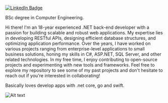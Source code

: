 [![LinkedIn Badge](https://img.shields.io/badge/LinkedIn-Profile-informational?style=flat&logo=linkedin&logoColor=white&color=0D76A8)](https://www.linkedin.com/in/ekinbulut/)

BSc degree in Computer Engineering.


Hi there! I'm an 18-year experienced .NET back-end developer with a passion for building scalable and robust web applications. My expertise lies in developing RESTful APIs, designing efficient database structures, and optimizing application performance. Over the years, I have worked on various projects ranging from enterprise-level applications to small business solutions, honing my skills in C#, ASP.NET, SQL Server, and other related technologies. In my free time, I enjoy contributing to open-source projects and experimenting with new tools and frameworks. Feel free to explore my repository to see some of my past projects and don't hesitate to reach out if you're interested in collaborating!

Basically loves develop apps with .net core, go and swift.


![Alt text](https://res.cloudinary.com/dkgzvwnhz/image/upload/c_scale,w_150/v1669399669/github/frame.png "Scan Me")
